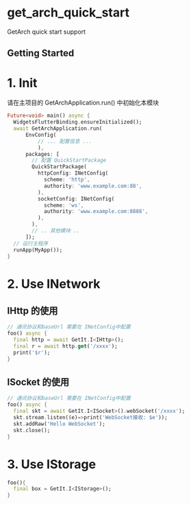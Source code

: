 # get_arch_quick_start

GetArch quick start support

## Getting Started

# 1. Init
请在主项目的 GetArchApplication.run() 中初始化本模块
```dart
Future<void> main() async {
  WidgetsFlutterBinding.ensureInitialized();
  await GetArchApplication.run(
      EnvConfig(
          // ... 配置信息 ...
          ),
      packages: [
        // 配置 QuickStartPackage
        QuickStartPackage(
          httpConfig: INetConfig(
            scheme: 'http',
            authority: 'www.example.com:88',
          ),
          socketConfig: INetConfig(
            scheme: 'ws',
            authority: 'www.example.com:8888',
          ),
        ),
        // .. 其他模块 ..
      ]);
  // 运行主程序
  runApp(MyApp());
}

```

# 2. Use INetwork

## IHttp 的使用
```dart
// 通讯协议和baseUrl 需要在 INetConfig中配置
foo() async {
  final http = await GetIt.I<IHttp>();
  final r = await http.get('/xxxx');
  print('$r');
}
```

## ISocket 的使用
```dart
// 通讯协议和baseUrl 需要在 INetConfig中配置
foo() async {
  final skt = await GetIt.I<ISocket>().webSocket('/xxxx');
  skt.stream.listen((e)=>print('WebSocket接收: $e'));
  skt.addRaw('Hello WebSocket');
  skt.close();
}
```

# 3. Use IStorage
```dart
foo(){
  final box = GetIt.I<IStorage>();
}
```